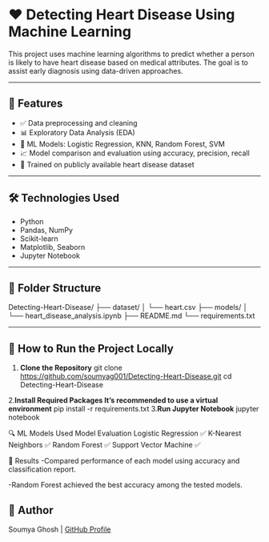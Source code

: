 # ❤️ Detecting Heart Disease Using Machine Learning

This project uses machine learning algorithms to predict whether a person is likely to have heart disease based on medical attributes. The goal is to assist early diagnosis using data-driven approaches.

---

## 📌 Features

- ✅ Data preprocessing and cleaning
- 📊 Exploratory Data Analysis (EDA)
- 🤖 ML Models: Logistic Regression, KNN, Random Forest, SVM
- 📈 Model comparison and evaluation using accuracy, precision, recall
- 🧠 Trained on publicly available heart disease dataset

---

## 🛠️ Technologies Used

- Python  
- Pandas, NumPy  
- Scikit-learn  
- Matplotlib, Seaborn  
- Jupyter Notebook  

---

## 📂 Folder Structure

Detecting-Heart-Disease/ ├── dataset/ │ └── heart.csv ├── models/  │ └── heart_disease_analysis.ipynb ├── README.md └── requirements.txt


---

## 🧪 How to Run the Project Locally
1. **Clone the Repository**
   git clone https://github.com/soumyag001/Detecting-Heart-Disease.git
   cd Detecting-Heart-Disease

2.**Install Required Packages It’s recommended to use a virtual environment**
    pip install -r requirements.txt
3.**Run Jupyter Notebook**
     jupyter notebook

🔍 ML Models Used
Model	Evaluation
Logistic Regression	✅
K-Nearest Neighbors	✅
Random Forest	✅
Support Vector Machine	✅

🧠 Results
   -Compared performance of each model using accuracy and classification report.
   
   -Random Forest achieved the best accuracy among the tested models.

## 📝 Author
Soumya Ghosh | [GitHub Profile](https://github.com/soumyag001)

    
